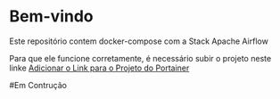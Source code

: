 # Bem-vindo

Este repositório contem docker-compose com a Stack Apache Airflow

Para que ele funcione corretamente, é necessário subir o projeto neste linke [Adicionar o Link para o Projeto do Portainer]()

#Em Contrução

